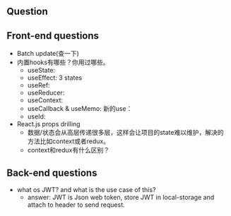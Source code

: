 ## Question

## Front-end questions
- Batch update(查一下)
- 内置hooks有哪些？你用过哪些。
  - useState:
  - useEffect: 3 states
  - useRef: 
  - useReducer:
  - useContext:
  - useCallback & useMemo:
新的use：
  - useId:
- React.js props drilling
  - 数据/状态会从高层传递很多层，这样会让项目的state难以维护，解决的方法比如context或者redux。
  - context和redux有什么区别？

 
## Back-end questions

- what os JWT? and what is the use case of this?
  - answer: JWT is Json web token, store JWT in local-storage and attach to header to send request.